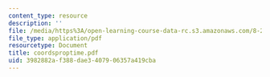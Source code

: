 ```yaml
---
content_type: resource
description: ''
file: /media/https%3A/open-learning-course-data-rc.s3.amazonaws.com/8-224-exploring-black-holes-general-relativity-astrophysics-spring-2003/3982882af388dae3407906357a419cba_coordsproptime.pdf
file_type: application/pdf
resourcetype: Document
title: coordsproptime.pdf
uid: 3982882a-f388-dae3-4079-06357a419cba
---
```

